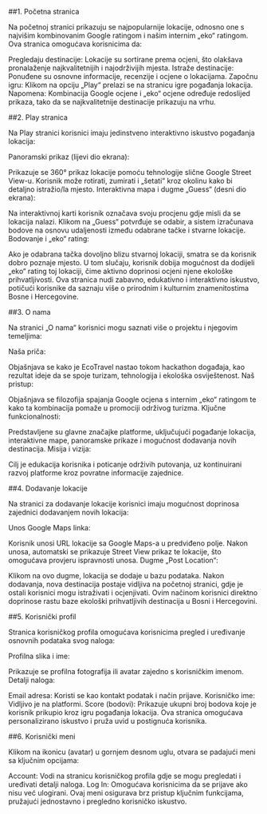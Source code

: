 ##1. Početna stranica

Na početnoj stranici prikazuju se najpopularnije lokacije, odnosno one s najvišim kombinovanim Google ratingom i našim internim „eko“ ratingom. Ova stranica omogućava korisnicima da:

Pregledaju destinacije: Lokacije su sortirane prema ocjeni, što olakšava pronalaženje najkvalitetnijih i najodrživijih mjesta.
Istraže destinacije: Ponuđene su osnovne informacije, recenzije i ocjene o lokacijama.
Započnu igru: Klikom na opciju „Play“ prelazi se na stranicu igre pogađanja lokacija.
Napomena: Kombinacija Google ocjene i „eko“ ocjene određuje redoslijed prikaza, tako da se najkvalitetnije destinacije prikazuju na vrhu.

##2. Play stranica

Na Play stranici korisnici imaju jedinstveno interaktivno iskustvo pogađanja lokacija:

Panoramski prikaz (lijevi dio ekrana):

Prikazuje se 360° prikaz lokacije pomoću tehnologije slične Google Street View-u.
Korisnik može rotirati, zumirati i „šetati“ kroz okolinu kako bi detaljno istražio/la mjesto.
Interaktivna mapa i dugme „Guess“ (desni dio ekrana):

Na interaktivnoj karti korisnik označava svoju procjenu gdje misli da se lokacija nalazi.
Klikom na „Guess“ potvrđuje se odabir, a sistem izračunava bodove na osnovu udaljenosti između odabrane tačke i stvarne lokacije.
Bodovanje i „eko“ rating:

Ako je odabrana tačka dovoljno blizu stvarnoj lokaciji, smatra se da korisnik dobro poznaje mjesto.
U tom slučaju, korisnik dobija mogućnost da dodijeli „eko“ rating toj lokaciji, čime aktivno doprinosi ocjeni njene ekološke prihvatljivosti.
Ova stranica nudi zabavno, edukativno i interaktivno iskustvo, potičući korisnike da saznaju više o prirodnim i kulturnim znamenitostima Bosne i Hercegovine.

##3. O nama

Na stranici „O nama“ korisnici mogu saznati više o projektu i njegovim temeljima:

Naša priča:

Objašnjava se kako je EcoTravel nastao tokom hackathon događaja, kao rezultat ideje da se spoje turizam, tehnologija i ekološka osviještenost.
Naš pristup:

Objašnjava se filozofija spajanja Google ocjena s internim „eko“ ratingom te kako ta kombinacija pomaže u promociji održivog turizma.
Ključne funkcionalnosti:

Predstavljene su glavne značajke platforme, uključujući pogađanje lokacija, interaktivne mape, panoramske prikaze i mogućnost dodavanja novih destinacija.
Misija i vizija:

Cilj je edukacija korisnika i poticanje održivih putovanja, uz kontinuirani razvoj platforme kroz povratne informacije zajednice.

##4. Dodavanje lokacije

Na stranici za dodavanje lokacije korisnici imaju mogućnost doprinosa zajednici dodavanjem novih lokacija:

Unos Google Maps linka:

Korisnik unosi URL lokacije sa Google Maps-a u predviđeno polje.
Nakon unosa, automatski se prikazuje Street View prikaz te lokacije, što omogućava provjeru ispravnosti unosa.
Dugme „Post Location“:

Klikom na ovo dugme, lokacija se dodaje u bazu podataka.
Nakon dodavanja, nova destinacija postaje vidljiva na početnoj stranici, gdje je ostali korisnici mogu istraživati i ocjenjivati.
Ovim načinom korisnici direktno doprinose rastu baze ekološki prihvatljivih destinacija u Bosni i Hercegovini.

##5. Korisnički profil

Stranica korisničkog profila omogućava korisnicima pregled i uređivanje osnovnih podataka svog naloga:

Profilna slika i ime:

Prikazuje se profilna fotografija ili avatar zajedno s korisničkim imenom.
Detalji naloga:

Email adresa: Koristi se kao kontakt podatak i način prijave.
Korisničko ime: Vidljivo je na platformi.
Score (bodovi): Prikazuje ukupni broj bodova koje je korisnik prikupio kroz igru pogađanja lokacija.
Ova stranica omogućava personalizirano iskustvo i pruža uvid u postignuća korisnika.

##6. Korisnički meni

Klikom na ikonicu (avatar) u gornjem desnom uglu, otvara se padajući meni sa ključnim opcijama:

Account: Vodi na stranicu korisničkog profila gdje se mogu pregledati i uređivati detalji naloga.
Log In: Omogućava korisnicima da se prijave ako nisu već ulogirani.
Ovaj meni osigurava brz pristup ključnim funkcijama, pružajući jednostavno i pregledno korisničko iskustvo.
